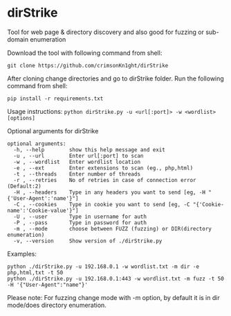 # dirStrike
Tool for web page & directory discovery and also good for fuzzing or sub-domain enumeration

Download the tool with following command from shell:
```
git clone https://github.com/crimsonKn1ght/dirStrike
```

After cloning change directories and go to dirStrike folder. Run the following command from shell:
```
pip install -r requirements.txt
```

Usage instructions:
`python dirStrike.py -u <url[:port]> -w <wordlist> [options]`
  
Optional arguments for dirStrike

```
optional arguments:
  -h, --help        show this help message and exit
  -u , --url        Enter url[:port] to scan
  -w , --wordlist   Enter wordlist location
  -e , --ext        Enter extensions to scan (eg., php,html)
  -t , --threads    Enter number of threads
  -r , --retries    No of retries in case of connection error (Default:2)
  -H , --headers    Type in any headers you want to send [eg, -H "{'User-Agent':'name'}"]
  -C , --cookies    Type in cookie you want to send [eg, -C "{'Cookie-name':'Cookie-value'}"]
  -U , --user       Type in username for auth
  -P , --pass       Type in password for auth
  -m , --mode       choose between FUZZ (fuzzing) or DIR(directory enumeration)
  -v, --version     Show version of ./dirStrike.py
```

Examples:
```
python ./dirStrike.py -u 192.168.0.1 -w wordlist.txt -m dir -e php,html,txt -t 50
python ./dirStrike.py -u 192.168.0.1:443 -w wordlist.txt -m fuzz -t 50 -H '{"User-Agent":"name"}'
```

Please note: For fuzzing change mode with -m option, by default it is in dir mode/does directory enumeration.
